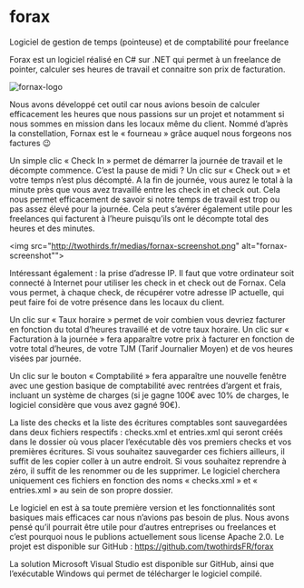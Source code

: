 # forax
Logiciel de gestion de temps (pointeuse) et de comptabilité pour freelance

Forax est un logiciel réalisé en C# sur .NET qui permet à un freelance de pointer, calculer ses heures de travail et connaitre son prix de facturation.

<img src="http://twothirds.fr/medias/logo-300x173.png" alt="fornax-logo">

Nous avons développé cet outil car nous avions besoin de calculer efficacement les heures que nous passions sur un projet et notamment si nous sommes en mission dans les locaux même du client. Nommé d’après la constellation, Fornax est le « fourneau » grâce auquel nous forgeons nos factures 😉

Un simple clic « Check In » permet de démarrer la journée de travail et le décompte commence. C’est la pause de midi ? Un clic sur « Check out » et votre temps n’est plus décompté. A la fin de journée, vous aurez le total à la minute près que vous avez travaillé entre les check in et check out. Cela nous permet efficacement de savoir si notre temps de travail est trop ou pas assez élevé pour la journée. Cela peut s’avérer également utile pour les freelances qui facturent à l’heure puisqu’ils ont le décompte total des heures et des minutes.

<img src="http://twothirds.fr/medias/fornax-screenshot.png" alt="fornax-screenshot"">

Intéressant également : la prise d’adresse IP. Il faut que votre ordinateur soit connecté à Internet pour utiliser les check in et check out de Fornax. Cela vous permet, à chaque check, de récupérer votre adresse IP actuelle, qui peut faire foi de votre présence dans les locaux du client.

Un clic sur « Taux horaire » permet de voir combien vous devriez facturer en fonction du total d’heures travaillé et de votre taux horaire. Un clic sur « Facturation à la journée » fera apparaître votre prix à facturer en fonction de votre total d’heures, de votre TJM (Tarif Journalier Moyen) et de vos heures visées par journée.

Un clic sur le bouton « Comptabilité » fera apparaître une nouvelle fenêtre avec une gestion basique de comptabilité avec rentrées d’argent et frais, incluant un système de charges (si je gagne 100€ avec 10% de charges, le logiciel considère que vous avez gagné 90€).

La liste des checks et la liste des écritures comptables sont sauvegardées dans deux fichiers respectifs : checks.xml et entries.xml qui seront créés dans le dossier où vous placer l’exécutable dès vos premiers checks et vos premières écritures. Si vous souhaitez sauvegarder ces fichiers ailleurs, il suffit de les copier coller à un autre endroit. Si vous souhaitez reprendre à zéro, il suffit de les renommer ou de les supprimer. Le logiciel cherchera uniquement ces fichiers en fonction des noms « checks.xml » et « entries.xml » au sein de son propre dossier.

Le logiciel en est à sa toute première version et les fonctionnalités sont basiques mais efficaces car nous n’avions pas besoin de plus. Nous avons pensé qu’il pourrait être utile pour d’autres entreprises ou freelances et c’est pourquoi nous le publions actuellement sous license Apache 2.0. Le projet est disponible sur GitHub : https://github.com/twothirdsFR/forax

La solution Microsoft Visual Studio est disponible sur GitHub, ainsi que l’exécutable Windows qui permet de télécharger le logiciel compilé.
